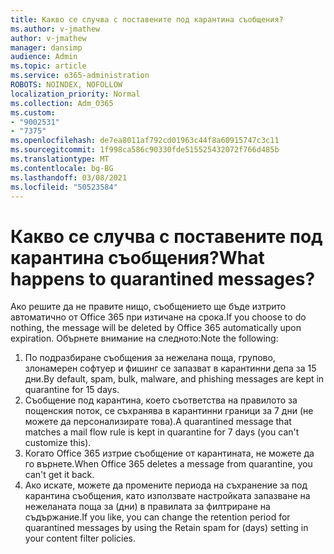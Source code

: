 ```yaml
---
title: Какво се случва с поставените под карантина съобщения?
ms.author: v-jmathew
author: v-jmathew
manager: dansimp
audience: Admin
ms.topic: article
ms.service: o365-administration
ROBOTS: NOINDEX, NOFOLLOW
localization_priority: Normal
ms.collection: Adm_O365
ms.custom:
- "9002531"
- "7375"
ms.openlocfilehash: de7ea8011af792cd01963c44f8a60915747c3c11
ms.sourcegitcommit: 1f998ca586c90330fde515525432072f766d485b
ms.translationtype: MT
ms.contentlocale: bg-BG
ms.lasthandoff: 03/08/2021
ms.locfileid: "50523584"
---
```

# <a name="what-happens-to-quarantined-messages"></a><span data-ttu-id="b04b7-102">Какво се случва с поставените под карантина съобщения?</span><span class="sxs-lookup"><span data-stu-id="b04b7-102">What happens to quarantined messages?</span></span>

<span data-ttu-id="b04b7-103">Ако решите да не правите нищо, съобщението ще бъде изтрито автоматично от Office 365 при изтичане на срока.</span><span class="sxs-lookup"><span data-stu-id="b04b7-103">If you choose to do nothing, the message will be deleted by Office 365 automatically upon expiration.</span></span> <span data-ttu-id="b04b7-104">Обърнете внимание на следното:</span><span class="sxs-lookup"><span data-stu-id="b04b7-104">Note the following:</span></span>

1. <span data-ttu-id="b04b7-105">По подразбиране съобщения за нежелана поща, групово, злонамерен софтуер и фишинг се запазват в карантинни депа за 15 дни.</span><span class="sxs-lookup"><span data-stu-id="b04b7-105">By default, spam, bulk, malware, and phishing messages are kept in quarantine for 15 days.</span></span>
2. <span data-ttu-id="b04b7-106">Съобщение под карантина, което съответства на правилото за пощенския поток, се съхранява в карантинни граници за 7 дни (не можете да персонализирате това).</span><span class="sxs-lookup"><span data-stu-id="b04b7-106">A quarantined message that matches a mail flow rule is kept in quarantine for 7 days (you can't customize this).</span></span>
3. <span data-ttu-id="b04b7-107">Когато Office 365 изтрие съобщение от карантината, не можете да го върнете.</span><span class="sxs-lookup"><span data-stu-id="b04b7-107">When Office 365 deletes a message from quarantine, you can't get it back.</span></span>
4. <span data-ttu-id="b04b7-108">Ако искате, можете да промените периода на съхранение за под карантина съобщения, като използвате настройката запазване на нежеланата поща за (дни) в правилата за филтриране на съдържание.</span><span class="sxs-lookup"><span data-stu-id="b04b7-108">If you like, you can change the retention period for quarantined messages by using the Retain spam for (days) setting in your content filter policies.</span></span>

